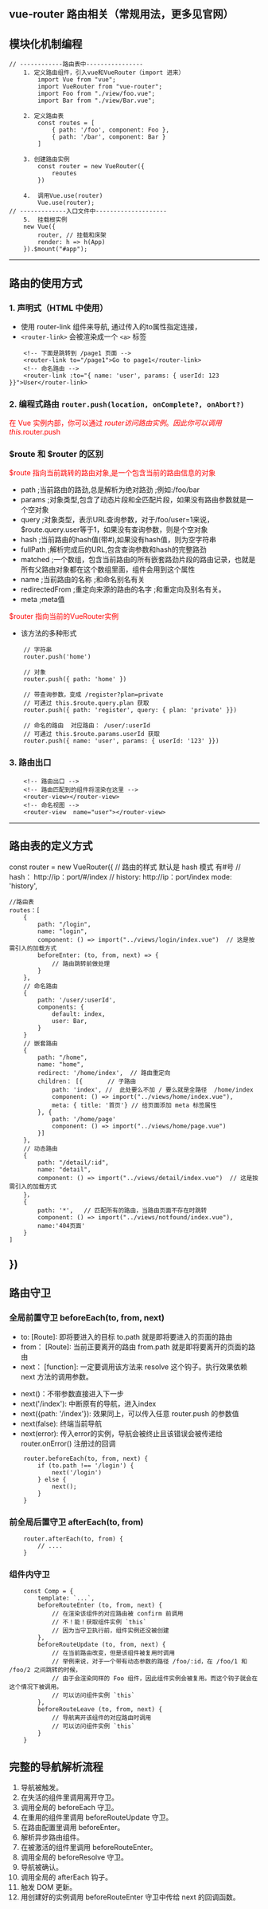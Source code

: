 ## vue-router 路由相关（常规用法，更多见官网）
## 模块化机制编程
```
// ------------路由表中----------------
    1. 定义路由组件，引入vue和VueRouter（import 进来）
        import Vue from "vue";
        import VueRouter from "vue-router";
        import Foo from "./view/foo.vue";
        import Bar from "./view/Bar.vue";

    2. 定义路由表
        const routes = [
            { path: '/foo', component: Foo },
            { path: '/bar', component: Bar }
        ]

    3. 创建路由实例
        const router = new VueRouter({
            reoutes
        })

    4.  调用Vue.use(router)
        Vue.use(router);
// -------------入口文件中--------------------
    5.  挂载根实例
    new Vue({
        router, // 挂载和床架
        render: h => h(App)
    }).$mount("#app");
```
---
## 路由的使用方式
### 1. 声明式（HTML 中使用）
* 使用 router-link 组件来导航, 通过传入的to属性指定连接，
* `<router-link>` 会被渲染成一个 `<a>` 标签 
```
    <!-- 下面是跳转到 /page1 页面 -->
    <router-link to="/page1">Go to page1</router-link>
    <!-- 命名路由 -->
    <router-link :to="{ name: 'user', params: { userId: 123 }}">User</router-link>
```

### 2. 编程式路由 `router.push(location, onComplete?, onAbort?)`
<font color=red>在 Vue 实例内部，你可以通过 $router 访问路由实例。因此你可以调用 this.$router.push</font><br>

 ### $route 和 $router 的区别

<font color=red>$route   指向当前跳转的路由对象,是一个包含当前的路由信息的对象</font>
* path            ;当前路由的路劲,总是解析为绝对路劲        ;例如:/foo/bar
* params        ;对象类型,包含了动态片段和全匹配片段，如果没有路由参数就是一个空对象
* query            ;对象类型，表示URL查询参数，对于/foo/user=1来说，$route.query.user等于1，如果没有查询参数，则是个空对象
* hash            ;当前路由的hash值(带#),如果没有hash值，则为空字符串
* fullPath        ;解析完成后的URL,包含查询参数和hash的完整路劲
* matched        ;一个数组，包含当前路由的所有嵌套路劲片段的路由记录，也就是所有父路由对象都在这个数组里面，<router-view/>组件会用到这个属性
* name            ;当前路由的名称            ;和命名别名有关
* redirectedFrom    ;重定向来源的路由的名字        ;和重定向及别名有关。
* meta            ;meta值


<font color=red>$router  指向当前的VueRouter实例</font>
* 该方法的多种形式
```
    // 字符串 
    router.push('home')

    // 对象
    router.push({ path: 'home' })

    // 带查询参数，变成 /register?plan=private
    // 可通过 this.$route.query.plan 获取
    router.push({ path: 'register', query: { plan: 'private' }})

    // 命名的路由  对应路由： /user/:userId
    // 可通过 this.$route.params.userId 获取
    router.push({ name: 'user', params: { userId: '123' }})
```

### 3. 路由出口
```
    <!-- 路由出口 -->
    <!-- 路由匹配到的组件将渲染在这里 -->
    <router-view></router-view>
    <!-- 命名视图 -->
    <router-view  name="user"></router-view>
```
---

## 路由表的定义方式

const router = new VueRouter({
    // 路由的样式 默认是 hash 模式 有#号
    // hash： http://ip：port/#/index
    // history: http://ip：port/index
    mode: 'history', 
    
    //路由表
    routes：[
        {
            path: "/login", 
            name: "login", 
            component: () => import("../views/login/index.vue")  // 这是按需引入的加载方式
            beforeEnter: (to, from, next) => {
                // 路由跳转前做处理
            }
        },
        // 命名路由
        {
            path: '/user/:userId',
            components: {
                default: index,
                user: Bar,
            }
        }
        // 嵌套路由
        {
            path: "/home", 
            name: "home", 
            redirect: '/home/index',  // 路由重定向
            children： [{       // 子路由    
                path: 'index', //  此处要么不加 / 要么就是全路径  /home/index
                component: () => import("../views/home/index.vue"),
                meta: { title: '首页'} // 给页面添加 meta 标签属性
            }, {
                path: '/home/page'
                component: () => import("../views/home/page.vue")
            }]
        },
        // 动态路由
        {
            path: "/detail/:id", 
            name: "detail", 
            component: () => import("../views/detail/index.vue")  // 这是按需引入的加载方式
        }，
        { 
            path: '*',   // 匹配所有的路由，当路由页面不存在时跳转
            component: () => import("../views/notfound/index.vue"),
            name:'404页面' 
        }
    ]
})
---
## 路由守卫

###  全局前置守卫 beforeEach(to, from, next)
* to: [Route]: 即将要进入的目标  to.path 就是即将要进入的页面的路由
* from： [Route]: 当前正要离开的路由  from.path 就是即将要离开的页面的路由
* next： [function]: 一定要调用该方法来 resolve 这个钩子。执行效果依赖 next 方法的调用参数。
+ next()：不带参数直接进入下一步
+ next('/index'): 中断原有的导航，进入index
+ next({path: '/index'}): 效果同上，可以传入任意 router.push 的参数值
+ next(false): 终端当前导航
+ next(error): 传入error的实例，导航会被终止且该错误会被传递给 router.onError() 注册过的回调
```
    router.beforeEach(to, from, next) {
        if (to.path !== '/login') {
            next('/login')
        } else {
            next();
        }
    }
```

###  前全局后置守卫 afterEach(to, from)
```
    router.afterEach(to, from) {
        // ....
    }
```

### 组件内守卫
```
    const Comp = {
        template: `...`,
        beforeRouteEnter (to, from, next) {
            // 在渲染该组件的对应路由被 confirm 前调用
            // 不！能！获取组件实例 `this`
            // 因为当守卫执行前，组件实例还没被创建
        },
        beforeRouteUpdate (to, from, next) {
            // 在当前路由改变，但是该组件被复用时调用
            // 举例来说，对于一个带有动态参数的路径 /foo/:id，在 /foo/1 和 /foo/2 之间跳转的时候，
            // 由于会渲染同样的 Foo 组件，因此组件实例会被复用。而这个钩子就会在这个情况下被调用。
            // 可以访问组件实例 `this`
        },
        beforeRouteLeave (to, from, next) {
            // 导航离开该组件的对应路由时调用
            // 可以访问组件实例 `this`
        }
    }
```

## 完整的导航解析流程
1. 导航被触发。
2. 在失活的组件里调用离开守卫。
3. 调用全局的 beforeEach 守卫。
4. 在重用的组件里调用 beforeRouteUpdate 守卫。
5. 在路由配置里调用 beforeEnter。
6. 解析异步路由组件。
7. 在被激活的组件里调用 beforeRouteEnter。
8. 调用全局的 beforeResolve 守卫。
9. 导航被确认。
10. 调用全局的 afterEach 钩子。
11. 触发 DOM 更新。
12. 用创建好的实例调用 beforeRouteEnter 守卫中传给 next 的回调函数。